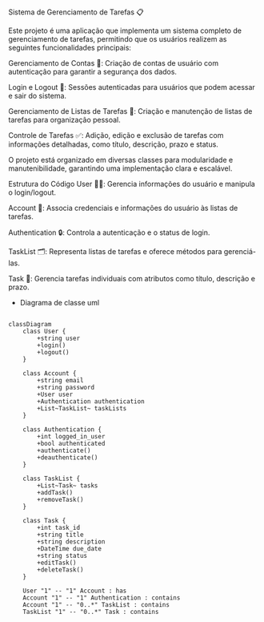
Sistema de Gerenciamento de Tarefas 📋


Este projeto é uma aplicação que implementa um sistema completo de gerenciamento de tarefas, permitindo que os usuários realizem as seguintes funcionalidades principais:

Gerenciamento de Contas 🔐: Criação de contas de usuário com autenticação para garantir a segurança dos dados.

Login e Logout 🔑: Sessões autenticadas para usuários que podem acessar e sair do sistema.

Gerenciamento de Listas de Tarefas 📂: Criação e manutenção de listas de tarefas para organização pessoal.

Controle de Tarefas ✅: Adição, edição e exclusão de tarefas com informações detalhadas, como título, descrição, prazo e status.

O projeto está organizado em diversas classes para modularidade e manutenibilidade, garantindo uma implementação clara e escalável.

Estrutura do Código
User 🧑‍💻: Gerencia informações do usuário e manipula o login/logout.

Account 📧: Associa credenciais e informações do usuário às listas de tarefas.

Authentication 🔒: Controla a autenticação e o status de login.

TaskList 🗂️: Representa listas de tarefas e oferece métodos para gerenciá-las.

Task 📝: Gerencia tarefas individuais com atributos como título, descrição e prazo.









-  Diagrama de classe uml 




```mermaid

classDiagram
    class User {
        +string user
        +login()
        +logout()
    }

    class Account {
        +string email
        +string password
        +User user
        +Authentication authentication
        +List~TaskList~ taskLists
    }

    class Authentication {
        +int logged_in_user
        +bool authenticated
        +authenticate()
        +deauthenticate()
    }

    class TaskList {
        +List~Task~ tasks
        +addTask()
        +removeTask()
    }

    class Task {
        +int task_id
        +string title
        +string description
        +DateTime due_date
        +string status
        +editTask()
        +deleteTask()
    }

    User "1" -- "1" Account : has
    Account "1" -- "1" Authentication : contains
    Account "1" -- "0..*" TaskList : contains
    TaskList "1" -- "0..*" Task : contains



